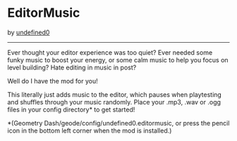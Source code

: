 # EditorMusic
by [undefined0](user:13351341)

---

Ever thought your editor experience was too quiet?
Ever needed some funky music to boost your energy, or some calm music to help you focus on level building?
Hate editing in music in post?

Well do I have the mod for you!

This literally just adds music to the editor, which pauses when playtesting and shuffles through your music randomly. Place your .mp3, .wav or .ogg files in your config directory* to get started!



*(Geometry Dash/geode/config/undefined0.editormusic, or press the pencil icon in the bottom left corner when the mod is installed.)
